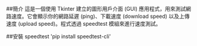 ##簡介
這是一個使用 Tkinter 建立的圖形用戶介面 (GUI) 應用程式，用來測試網路速度。它會顯示你的網路延遲 (ping)、下載速度 (download speed) 以及上傳速度 (upload speed)。程式透過 speedtest 模組來進行速度測試。

##安裝 speedtest
'pip install speedtest-cli'


